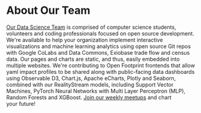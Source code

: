 # About Our Team

[Our Data Science Team](https://dreamstudio.com/earth) is comprised of computer science students, volunteers and coding professionals focused on open source development. We're&nbsp;available to help your organization implement interactive visualizations and machine learning analytics using open source Git repos with Google CoLabs and Data Commons, Exiobase trade flow and census data. Our pages and charts are static, and thus, easily embedded into multiple websites. We're contributing to Open Footprint frontends that allow yaml impact profiles to be shared along with public-facing data dashboards using Observable D3, Chart.js, Apache eCharts, Plotly and Seaborn, combined with our RealityStream models, including Support Vector Machines<!-- (SVM)-->, PyTorch Neural Networks with Multi Layer Perceptron (MLP), Random Forests and XGBoost. [Join&nbsp;our&nbsp;weekly&nbsp;meetups](https://model.earth/io/coders) and chart your&nbsp;future!

<!-- including tools for Open Web UI Ollama Pipelines and our Model.Earth Input-Output models -->